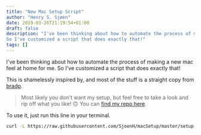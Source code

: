 ```yaml
---
title: "New Mac Setup Script"
author: "Henry S. Sjøen"
date: 2019-03-26T21:19:54+01:00
draft: false
description: "I've been thinking about how to automate the process of making a new mac feel at home for me.
So I've customized a script that does exactly that!"
tags: []
---
```


I've been thinking about how to automate the process of making a new mac feel at home for me.
So I've customized a script that does exactly that!

This is shamelessly inspired by, and most of the stuff is a straight copy from [bradp](https://github.com/bradp).

> Most likely you don't want my setup, but feel free to take a look and rip off what you like! 🙃
You can [find my repo here](https://github.com/SjoenH/macSetup/tree/master).

To use it, just run this line in your terminal.
```bash
curl -L https://raw.githubusercontent.com/SjoenH/macSetup/master/setup.sh | sh
```
